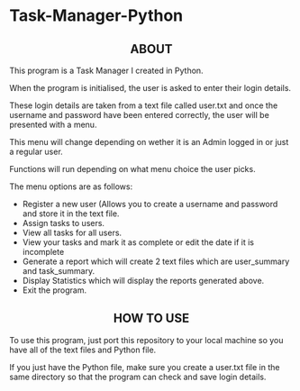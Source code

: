 # Task-Manager-Python
<h2 align='center'>
ABOUT 
  </h2>
  <p>
This program is a Task Manager I created in Python.
  </p>
<p>
When the program is initialised, the user is asked to enter their login details. 

  These login details are taken from a text file called user.txt and once the username and password have been entered correctly, the user will be presented with a menu.
  
  This menu will change depending on wether it is an Admin logged in or just a regular user. 
  
  Functions will run depending on what menu choice the user picks.
  
  The menu options are as follows:
  - Register a new user (Allows you to create a username and password and store it in the text file.
  - Assign tasks to users.
  - View all tasks for all users.
  - View your tasks and mark it as complete or edit the date if it is incomplete
  - Generate a report which will create 2 text files which are user_summary and task_summary.
  - Display Statistics which will display the reports generated above.
  - Exit the program.
  </p>
  
<h2 align='center'>
HOW TO USE 
  </h2>
  
  To use this program, just port this repository to your local machine so you have all    of the text files and Python file.

<p>If you just have the Python file, make sure you create a user.txt file in the same directory so that the program can check and save login details.</p>
